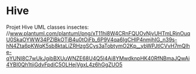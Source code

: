 # Hive
Projet Hive
UML classes insectes: //www.plantuml.com/plantuml/png/xT11hi8W4CRnFQUOvNjvUHTmLRjnOuqU0SkaOYWW34PZlBkOTjB4u0tOiFb_6P9V4qa6IgCHlP4nmjhIG_n39s-hN4Zta6pKWqK5sb8ktaLiZRHzgSCys3aTobtymO2Kp__ybWPJtlCVvH7mQlhe-qYUNI8C7wUkJgibBXUuWNZE68U4Q5l4Ai8YMwdknpHK40RfNBmaJQwAi4YBI0Qh1tjiGdvFpdiC5OLHejVgxL4z6hGgZUO5

